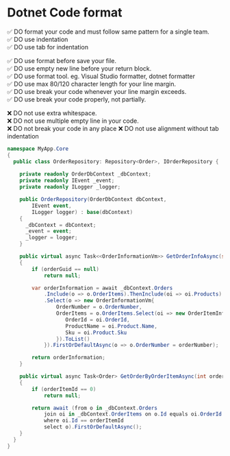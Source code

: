 # Dotnet Code format
✅ DO format your code and must follow same pattern for a single team.  
✅ DO use indentation  
✅ DO use tab for indentation  

✅ DO use format before save your file.  
✅ DO use empty new line before your return block.  
✅ DO use format tool. eg. Visual Studio formatter, dotnet formatter  
✅ DO use max 80/120 character length for your line margin.  
✅ DO use break your code whenever your line margin exceeds.  
✅ DO use break your code properly, not partially.  


❌ DO not use extra whitespace.  
❌ DO not use multiple empty line in your code.  
❌ DO not break your code in any place
❌ DO not use alignment without tab indentation  

```cs
namespace MyApp.Core
{
  public class OrderRepository: Repository<Order>, IOrderRepository { 
    
    private readonly OrderDbContext _dbContext;
    private readonly IEvent _event;
    private readonly ILogger _logger;

    public OrderRepository(OrderDbContext dbContext,
        IEvent event,
        ILogger logger) : base(dbContext)
    {
      _dbContext = dbContext;
      _event = event;
      _logger = logger;
    }

    public virtual async Task<<OrderInformationVm>> GetOrderInfoAsync(string orderNumber)
    {
        if (orderGuid == null)
            return null;

        var orderInformation = await _dbContext.Orders
            .Include(o => o.OrderItems).ThenInclude(oi => oi.Products)
            .Select(o => new OrderInformationVm{
                OrderNumber = o.OrderNumber,
                OrderItems = o.OrderItems.Select(oi => new OrderItemInformationVm{
                   OrderId = oi.OrderId,
                   ProductName = oi.Product.Name,
                   Sku = oi.Product.Sku
                }).ToList()
            }).FirstOrDefaultAsync(o => o.OrderNumber = orderNumber);

        return orderInformation;
    }

    public virtual async Task<Order> GetOrderByOrderItemAsync(int orderItemId)
    {
        if (orderItemId == 0)
            return null;

        return await (from o in _dbContext.Orders
            join oi in _dbContext.OrderItems on o.Id equals oi.OrderId
            where oi.Id == orderItemId
            select o).FirstOrDefaultAsync();
    }
  }
}
```